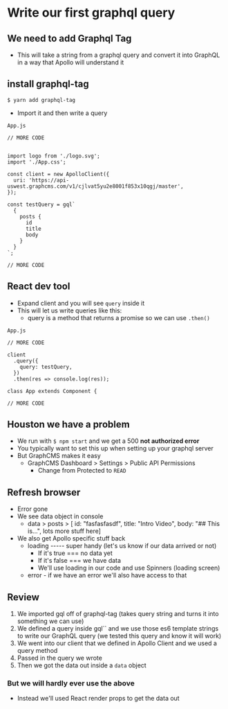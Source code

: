 # Write our first graphql query
## We need to add Graphql Tag
* This will take a string from a graphql query and convert it into GraphQL in a way that Apollo will understand it

## install graphql-tag
`$ yarn add graphql-tag`

* Import it and then write a query

`App.js`

```
// MORE CODE

  
import logo from './logo.svg';
import './App.css';

const client = new ApolloClient({
  uri: 'https://api-uswest.graphcms.com/v1/cjlvat5yu2e8001f853x10qgj/master',
});

const testQuery = gql`
  {
    posts {
      id
      title
      body
    }
  }
`;

// MORE CODE
```

## React dev tool
* Expand client and you will see `query` inside it
* This will let us write queries like this:
    - query is a method that returns a promise so we can use `.then()`

`App.js`

```
// MORE CODE

client
  .query({
    query: testQuery,
  })
  .then(res => console.log(res));

class App extends Component {

// MORE CODE
```

## Houston we have a problem
* We run with `$ npm start` and we get a 500 **not authorized error**
* You typically want to set this up when setting up your graphql server
* But GraphCMS makes it easy
    - GraphCMS Dashboard > Settings > Public API Permissions
        + Change from Protected to `READ`

## Refresh browser
* Error gone
* We see data object in console
    - data > posts > [ id: "fasfasfasdf", title: "Intro Video", body: "## This is...", lots more stuff here]
* We also get Apollo specific stuff back
    - loading ----- super handy (let's us know if our data arrived or not)
        + If it's true === no data yet
        + If it's false === we have data
        + We'll use loading in our code and use Spinners (loading screen)
    - error - if we have an error we'll also have access to that

## Review
1. We imported gql off of graphql-tag (takes query string and turns it into something we can use)
2. We defined a query inside gql`` and we use those es6 template strings to write our GraphQL query (we tested this query and know it will work)
3. We went into our client that we defined in Apollo Client and we used a query method
4. Passed in the query we wrote
5. Then we got the data out inside a `data` object

### But we will hardly ever use the above
* Instead we'll used React render props to get the data out



